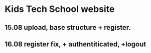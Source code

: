 # Kids Tech School website
## 15.08 upload, base structure + register.
## 16.08 register fix, + authentiticated, +logout
